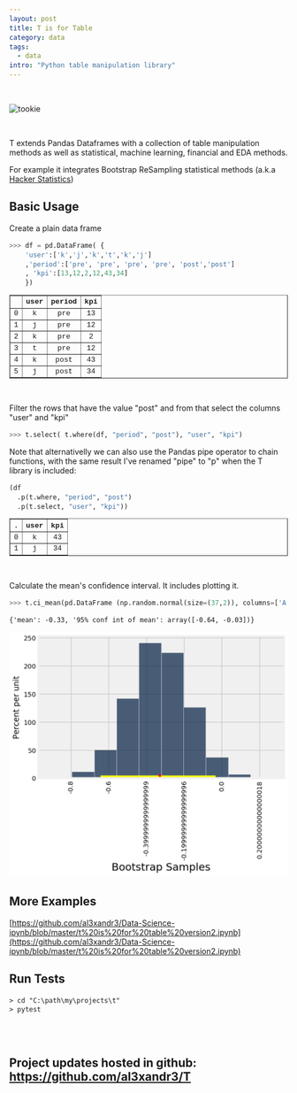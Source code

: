 ```yaml
---
layout: post
title: T is for Table
category: data
tags:
  - data
intro: "Python table manipulation library"
---
```


<br>

![tookie](https://drive.google.com/uc?id=1Izd0GONLY-G-gHa_1SPr2ujVmrFg9UYX)

<br>

T extends Pandas Dataframes with a collection of table manipulation methods as well as statistical, machine learning, financial and EDA methods. 

For example it integrates Bootstrap ReSampling statistical methods (a.k.a [Hacker Statistics](https://speakerdeck.com/jakevdp/statistics-for-hackers))


## Basic Usage

Create a plain data frame 

```python
>>> df = pd.DataFrame( {
    'user':['k','j','k','t','k','j']
    ,'period':['pre', 'pre', 'pre', 'pre', 'post','post'] 
    , 'kpi':[13,12,2,12,43,34]
    })
```

<font size="2" face="Courier New" >
<table border="1">
<thead>
<tr>
<th align="center"><strong> </strong></th>
<th align="center"><strong>user</strong></th>
<th align="center"><strong>period</strong></th>
<th align="center"><strong>kpi</strong></th>
</tr>
</thead>
<tbody>
<tr>
<td align="center">0</td>
<td align="center">k</td>
<td align="center">pre</td>
<td align="center">13</td>
</tr>
<tr>
<td align="center">1</td>
<td align="center">j</td>
<td align="center">pre</td>
<td align="center">12</td>
</tr>
<tr>
<td align="center">2</td>
<td align="center">k</td>
<td align="center">pre</td>
<td align="center">2</td>
</tr>
<tr>
<td align="center">3</td>
<td align="center">t</td>
<td align="center">pre</td>
<td align="center">12</td>
</tr>
<tr>
<td align="center">4</td>
<td align="center">k</td>
<td align="center">post</td>
<td align="center">43</td>
</tr>
<tr>
<td align="center">5</td>
<td align="center">j</td>
<td align="center">post</td>
<td align="center">34</td>
</tr>
</tbody>
</table>
</font>
<br>

Filter the rows that have the value "post" and from that select the columns "user" and "kpi"

```python
>>> t.select( t.where(df, "period", "post"), "user", "kpi")
```

Note that alternativelly we can also use the Pandas pipe operator to chain functions, with the same result
I've renamed "pipe" to "p" when the T library is included:

```python
(df
  .p(t.where, "period", "post")
  .p(t.select, "user", "kpi"))
```

<font size="2" face="Courier New" >
<table border="1">
<thead>
<tr>
<th align="center"><strong>.</strong></th>
<th align="center"><strong>user</strong></th>
<th align="center"><strong>kpi</strong></th>
</tr>
</thead>
<tbody>
<tr>
<td align="center">0</td>
<td align="center">k</td>
<td align="center">43</td>
</tr>
<tr>
<td align="center">1</td>
<td align="center">j</td>
<td align="center">34</td>
</tr>
</tbody>
</table>
</font>
<br>

Calculate the mean's confidence interval. It includes plotting it.

```python
>>> t.ci_mean(pd.DataFrame (np.random.normal(size=(37,2)), columns=['A', 'B']), 'A')
```
    {'mean': -0.33, '95% conf int of mean': array([-0.64, -0.03])}

![ci_mean](https://raw.githubusercontent.com/al3xandr3/T/master/docs/ci_mean.png)


## More Examples

[https://github.com/al3xandr3/Data-Science-ipynb/blob/master/t%20is%20for%20table%20version2.ipynb](https://github.com/al3xandr3/Data-Science-ipynb/blob/master/t%20is%20for%20table%20version2.ipynb)



## Run Tests

    > cd "C:\path\my\projects\t"
    > pytest


<br>
<br>

## Project updates hosted in github:  [https://github.com/al3xandr3/T ](https://github.com/al3xandr3/T )

<br>